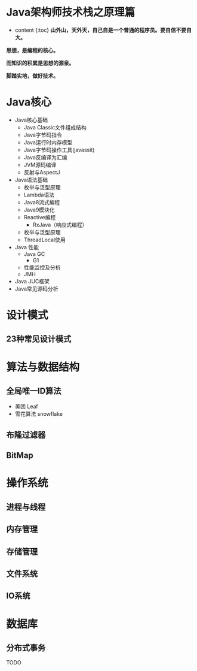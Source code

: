 

<h1>Java架构师技术栈之原理篇</h1>

* content
{:toc}
**山外山，天外天，自己自是一个普通的程序员。要自信不要自大。**

**思想，是编程的核心。**

**而知识的积累是思想的源泉。**

**脚踏实地，做好技术。**



# **Java核心**

- Java核心基础
  - Java Classic文件组成结构
  - Java字节码指令
  - Java运行时内存模型
  - Java字节码操作工具(javassit)
  - Java反编译为汇编
  - JVM源码编译
  - 反射与AspectJ
- Java语法基础
  - 枚举与泛型原理
  - Lambda语法
  - Java8流式编程
  - Java9模块化
  - Reactive编程
    - RxJava（响应式编程）
  - 枚举与泛型原理
  - ThreadLocal使用
- Java 性能
  - Java GC
    - G1
  - 性能监控及分析
  - JMH
- Java JUC框架
- Java常见源码分析

# 设计模式

## 23种常见设计模式

# 算法与数据结构

## 全局唯一ID算法

- 美团 Leaf
- 雪花算法 snowflake

## 布隆过滤器

## BitMap

# 操作系统

## 进程与线程

## 内存管理

## 存储管理

## 文件系统

## IO系统

# 数据库

## 分布式事务

TODO

